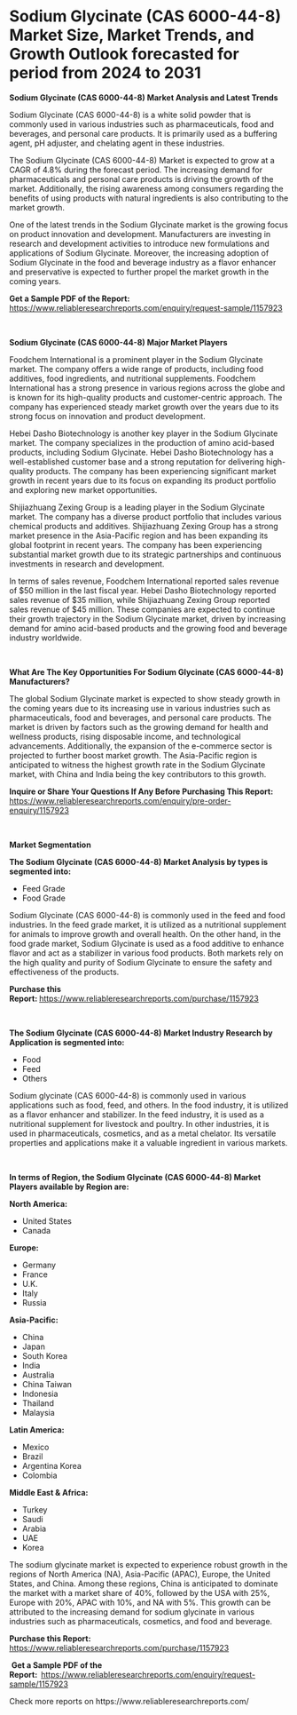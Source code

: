 <p><h1>Sodium Glycinate (CAS 6000-44-8) Market Size, Market Trends, and Growth Outlook forecasted for period from 2024 to 2031</h1></p><p><strong>Sodium Glycinate (CAS 6000-44-8) Market Analysis and Latest Trends</strong></p>
<p><p>Sodium Glycinate (CAS 6000-44-8) is a white solid powder that is commonly used in various industries such as pharmaceuticals, food and beverages, and personal care products. It is primarily used as a buffering agent, pH adjuster, and chelating agent in these industries. </p><p>The Sodium Glycinate (CAS 6000-44-8) Market is expected to grow at a CAGR of 4.8% during the forecast period. The increasing demand for pharmaceuticals and personal care products is driving the growth of the market. Additionally, the rising awareness among consumers regarding the benefits of using products with natural ingredients is also contributing to the market growth.</p><p>One of the latest trends in the Sodium Glycinate market is the growing focus on product innovation and development. Manufacturers are investing in research and development activities to introduce new formulations and applications of Sodium Glycinate. Moreover, the increasing adoption of Sodium Glycinate in the food and beverage industry as a flavor enhancer and preservative is expected to further propel the market growth in the coming years.</p></p>
<p><strong>Get a Sample PDF of the Report:&nbsp;</strong> <a href="https://www.reliableresearchreports.com/enquiry/request-sample/1157923">https://www.reliableresearchreports.com/enquiry/request-sample/1157923</a></p>
<p>&nbsp;</p>
<p><strong>Sodium Glycinate (CAS 6000-44-8) Major Market Players</strong></p>
<p><p>Foodchem International is a prominent player in the Sodium Glycinate market. The company offers a wide range of products, including food additives, food ingredients, and nutritional supplements. Foodchem International has a strong presence in various regions across the globe and is known for its high-quality products and customer-centric approach. The company has experienced steady market growth over the years due to its strong focus on innovation and product development.</p><p>Hebei Dasho Biotechnology is another key player in the Sodium Glycinate market. The company specializes in the production of amino acid-based products, including Sodium Glycinate. Hebei Dasho Biotechnology has a well-established customer base and a strong reputation for delivering high-quality products. The company has been experiencing significant market growth in recent years due to its focus on expanding its product portfolio and exploring new market opportunities.</p><p>Shijiazhuang Zexing Group is a leading player in the Sodium Glycinate market. The company has a diverse product portfolio that includes various chemical products and additives. Shijiazhuang Zexing Group has a strong market presence in the Asia-Pacific region and has been expanding its global footprint in recent years. The company has been experiencing substantial market growth due to its strategic partnerships and continuous investments in research and development.</p><p>In terms of sales revenue, Foodchem International reported sales revenue of $50 million in the last fiscal year. Hebei Dasho Biotechnology reported sales revenue of $35 million, while Shijiazhuang Zexing Group reported sales revenue of $45 million. These companies are expected to continue their growth trajectory in the Sodium Glycinate market, driven by increasing demand for amino acid-based products and the growing food and beverage industry worldwide.</p></p>
<p>&nbsp;</p>
<p><strong>What Are The Key Opportunities For Sodium Glycinate (CAS 6000-44-8) Manufacturers?</strong></p>
<p><p>The global Sodium Glycinate market is expected to show steady growth in the coming years due to its increasing use in various industries such as pharmaceuticals, food and beverages, and personal care products. The market is driven by factors such as the growing demand for health and wellness products, rising disposable income, and technological advancements. Additionally, the expansion of the e-commerce sector is projected to further boost market growth. The Asia-Pacific region is anticipated to witness the highest growth rate in the Sodium Glycinate market, with China and India being the key contributors to this growth.</p></p>
<p><strong>Inquire or Share Your Questions If Any Before Purchasing This Report:</strong> <a href="https://www.reliableresearchreports.com/enquiry/pre-order-enquiry/1157923">https://www.reliableresearchreports.com/enquiry/pre-order-enquiry/1157923</a></p>
<p>&nbsp;</p>
<p><strong>Market Segmentation</strong></p>
<p><strong>The Sodium Glycinate (CAS 6000-44-8) Market Analysis by types is segmented into:</strong></p>
<p><ul><li>Feed Grade</li><li>Food Grade</li></ul></p>
<p><p>Sodium Glycinate (CAS 6000-44-8) is commonly used in the feed and food industries. In the feed grade market, it is utilized as a nutritional supplement for animals to improve growth and overall health. On the other hand, in the food grade market, Sodium Glycinate is used as a food additive to enhance flavor and act as a stabilizer in various food products. Both markets rely on the high quality and purity of Sodium Glycinate to ensure the safety and effectiveness of the products.</p></p>
<p><strong>Purchase this Report:&nbsp;</strong><a href="https://www.reliableresearchreports.com/purchase/1157923">https://www.reliableresearchreports.com/purchase/1157923</a></p>
<p>&nbsp;</p>
<p><strong>The Sodium Glycinate (CAS 6000-44-8) Market Industry Research by Application is segmented into:</strong></p>
<p><ul><li>Food</li><li>Feed</li><li>Others</li></ul></p>
<p><p>Sodium glycinate (CAS 6000-44-8) is commonly used in various applications such as food, feed, and others. In the food industry, it is utilized as a flavor enhancer and stabilizer. In the feed industry, it is used as a nutritional supplement for livestock and poultry. In other industries, it is used in pharmaceuticals, cosmetics, and as a metal chelator. Its versatile properties and applications make it a valuable ingredient in various markets.</p></p>
<p>&nbsp;</p>
<p><strong>In terms of Region, the Sodium Glycinate (CAS 6000-44-8) Market Players available by Region are:</strong></p>
<p>
    <p> <strong> North America: </strong>
        <ul>
            <li>United States</li>
            <li>Canada</li>
        </ul>
        </p> 
    <p> <strong> Europe: </strong>
        <ul>
            <li>Germany</li>
            <li>France</li>
            <li>U.K.</li>
            <li>Italy</li>
            <li>Russia</li>
        </ul>
        </p> 
    <p> <strong> Asia-Pacific: </strong>
        <ul>
            <li>China</li>
            <li>Japan</li>
            <li>South Korea</li>
            <li>India</li>
            <li>Australia</li>
            <li>China Taiwan</li>
            <li>Indonesia</li>
            <li>Thailand</li>
            <li>Malaysia</li>
        </ul>
        </p> 
    <p> <strong> Latin America: </strong>
        <ul>
            <li>Mexico</li>
            <li>Brazil</li>
            <li>Argentina Korea</li>
            <li>Colombia</li>
        </ul>
        </p> 
    <p> <strong> Middle East & Africa: </strong>
        <ul>
            <li>Turkey</li>
            <li>Saudi</li>
            <li>Arabia</li>
            <li>UAE</li>
            <li>Korea</li>
        </ul>
    </p>
    </p>
<p><p>The sodium glycinate market is expected to experience robust growth in the regions of North America (NA), Asia-Pacific (APAC), Europe, the United States, and China. Among these regions, China is anticipated to dominate the market with a market share of 40%, followed by the USA with 25%, Europe with 20%, APAC with 10%, and NA with 5%. This growth can be attributed to the increasing demand for sodium glycinate in various industries such as pharmaceuticals, cosmetics, and food and beverage.</p></p>
<p><strong>Purchase this Report: </strong><a href="https://www.reliableresearchreports.com/purchase/1157923">https://www.reliableresearchreports.com/purchase/1157923</a></p>
<p>&nbsp;<strong>Get a Sample PDF of the Report:&nbsp;&nbsp;</strong><a href="https://www.reliableresearchreports.com/enquiry/request-sample/1157923">https://www.reliableresearchreports.com/enquiry/request-sample/1157923</a></p>
<p><strong></strong></p>
<p>Check more reports on https://www.reliableresearchreports.com/</p>